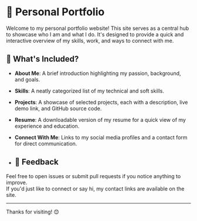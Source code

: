 # 💼 Personal Portfolio

Welcome to my personal portfolio website! This site serves as a central hub to showcase who I am and what I do. It's designed to provide a quick and interactive overview of my skills, work, and ways to connect with me.

## 📌 What's Included?

- **About Me**: A brief introduction highlighting my passion, background, and goals.
- **Skills**: A neatly categorized list of my technical and soft skills.
- **Projects**: A showcase of selected projects, each with a description, live demo link, and GitHub source code.
- **Resume**: A downloadable version of my resume for a quick view of my experience and education.
- **Connect With Me**: Links to my social media profiles and a contact form for direct communication.

- ## 🤝 Feedback

Feel free to open issues or submit pull requests if you notice anything to improve.  
If you'd just like to connect or say hi, my contact links are available on the site.

---

Thanks for visiting! 😊
